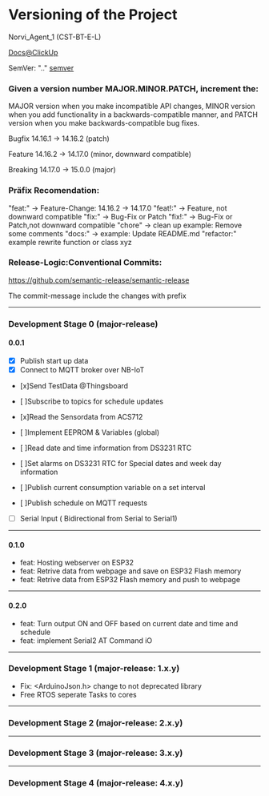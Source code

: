 # Versioning of the Project
Norvi_Agent_1 (CST-BT-E-L)

[Docs@ClickUp](https://doc.clickup.com/9015528544/d/h/8cnw330-1855/67cbbd3fecbb800)

SemVer: "<major>.<minor>.<patch>"
[semver](https://semverdoc.org/)

### Given a version number MAJOR.MINOR.PATCH, increment the:

MAJOR version when you make incompatible API changes,
MINOR version when you add functionality in a backwards-compatible manner, and
PATCH version when you make backwards-compatible bug fixes.

Bugfix      14.16.1 -> 14.16.2 (patch)

Feature     14.16.2 -> 14.17.0 (minor, downward compatible)

Breaking    14.17.0 -> 15.0.0  (major)

### Präfix Recomendation:
"feat:" -> Feature-Change: 14.16.2 -> 14.17.0
"feat!:" -> Feature, not downward compatible
"fix:" -> Bug-Fix or Patch
"fix!:" -> Bug-Fix or Patch,not downward compatible
"chore" -> clean up example: Remove some comments
"docs:" -> example: Update README.md
"refactor:" example rewrite function or class xyz

### Release-Logic:Conventional Commits:

https://github.com/semantic-release/semantic-release

The commit-message include the changes with prefix

------------------------------------------
### Development Stage 0 (major-release)
#### 0.0.1
- [x] Publish start up data
- [x] Connect to MQTT broker over NB-IoT
- [x]Send TestData @Thingsboard
- [ ]Subscribe to topics for schedule updates

- [x]Read the Sensordata from ACS712
- [ ]Implement EEPROM & Variables (global)
- [ ]Read date and time information from DS3231 RTC
- [ ]Set alarms on DS3231 RTC for Special dates and week day information
- [ ]Publish current consumption variable on a set interval
- [ ]Publish schedule on MQTT requests
- [ ] Serial Input ( Bidirectional from Serial to Serial1)
------------------------------------------
#### 0.1.0
- feat: Hosting webserver on ESP32
- feat: Retrive data from webpage and save on ESP32 Flash memory
- feat: Retrive data from ESP32 Flash memory and push to webpage
------------------------------------------
#### 0.2.0
- feat: Turn output ON and OFF based on current date and time and schedule
- feat: implement Serial2 AT Command iO
------------------------------------------
### Development Stage 1 (major-release: 1.x.y)
- Fix: <ArduinoJson.h> change to not deprecated library
- Free RTOS seperate Tasks to cores

------------------------------------------
### Development Stage 2 (major-release: 2.x.y)


------------------------------------------
### Development Stage 3 (major-release: 3.x.y)


------------------------------------------
### Development Stage 4 (major-release: 4.x.y)


